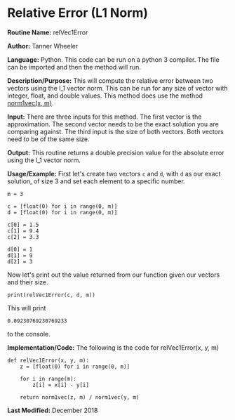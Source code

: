 # Relative Error (L1 Norm)

**Routine Name:** relVec1Error

**Author:** Tanner Wheeler

**Language:** Python. This code can be run on a python 3 compiler. The file can be imported and then the method will run.

**Description/Purpose:** This will compute the relative error between two vectors using the l_1 vector norm.  This can be run for any size of vector with integer, float, and double values.  This method does use the method [norm1vec(x, m)](https://tannerwheeler.github.io/math4610/softwareManual/hw3/l1norm).

**Input:** There are three inputs for this method. The first vector is the approximation.  The second vector needs to be the exact solution you are comparing against.  The third input is the size of both vectors.  Both vectors need to be of the same size.

**Output:** This routine returns a double precision value for the absolute error using the l_1 vector norm.

**Usage/Example:**
First let's create two vectors `c` and `d`, with `d` as our exact solution, of size 3 and set each element to a specific number.
```
m = 3

c = [float(0) for i in range(0, m)]
d = [float(0) for i in range(0, m)]

c[0] = 1.5
c[1] = 9.4
c[2] = 3.3

d[0] = 1
d[1] = 9
d[2] = 3
```
Now let's print out the value returned from our function given our vectors and their size.
```
print(relVec1Error(c, d, m))
```
This will print
```
0.09230769230769233
```
to the console.


**Implementation/Code:** The following is the code for relVec1Error(x, y, m)
```
def relVec1Error(x, y, m):
    z = [float(0) for i in range(0, m)]
    
    for i in range(m):
        z[i] = x[i] - y[i]
    
    return norm1vec(z, m) / norm1vec(y, m)
```

**Last Modified:** December 2018
